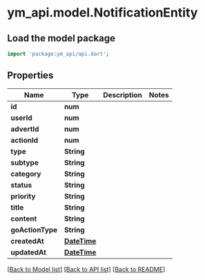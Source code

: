 # ym_api.model.NotificationEntity

## Load the model package
```dart
import 'package:ym_api/api.dart';
```

## Properties
Name | Type | Description | Notes
------------ | ------------- | ------------- | -------------
**id** | **num** |  | 
**userId** | **num** |  | 
**advertId** | **num** |  | 
**actionId** | **num** |  | 
**type** | **String** |  | 
**subtype** | **String** |  | 
**category** | **String** |  | 
**status** | **String** |  | 
**priority** | **String** |  | 
**title** | **String** |  | 
**content** | **String** |  | 
**goActionType** | **String** |  | 
**createdAt** | [**DateTime**](DateTime.md) |  | 
**updatedAt** | [**DateTime**](DateTime.md) |  | 

[[Back to Model list]](../README.md#documentation-for-models) [[Back to API list]](../README.md#documentation-for-api-endpoints) [[Back to README]](../README.md)


